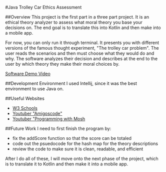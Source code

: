 #Java Trolley Car Ethics Assessment

##Overview
This project is the first part in a three part project. It is an ethical theory analyzer 
to assess what moral theory you base your decisions on. The end goal is to translate this into 
Kotlin and then make into a mobile app. 

For now, you can only run it through terminal. It presents you with 
different versions of the famous thought experiment, "The trolley car
problem". The user reads the scenarios and then must choose what they would
do and why. The software analyzes their decision and describes at the end
to the user by which theory they make their moral choices by.

[Software Demo Video](https://youtu.be/fNWqE7h3CeY)

##Development Environment
I used Intellij, since it was the best environment to use Java on.

##Useful Websites
* [W3 Schools](https://www.w3schools.com/java/java_polymorphism.asp)
* [Youtuber "Amigoscode"](https://www.youtube.com/watch?v=Qgl81fPcLc8&t=12120s)
* [Youtuber "Programming with Mosh](https://www.youtube.com/watch?v=eIrMbAQSU34&t=568s)

##Future Work
I need to first finish the program by:
* fix the addScore function so that the score can be totaled
* code out the psuedocode for the hash map for the theory descriptions
* review the code to make sure it is clean, readable, and efficient

After I do all of these, I will move onto the next phase of the project,
which is to translate it to Kotlin and then make it into a mobile app.
